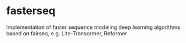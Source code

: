 # fasterseq
Implementation of faster sequence modeling deep learning algorithms based on fairseq, e.g. Lite-Transormer, Reformer
